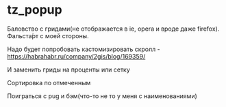 # tz_popup
Баловство с гридами(не отображается в ie, opera и вроде даже firefox). Фальста́рт с моей стороны.

Надо будет попробовать кастомизировать скролл - https://habrahabr.ru/company/2gis/blog/169359/

И заменить гриды на проценты или сетку

Сортировка по отмеченным

Поиграться с pug и бэм(что-то не то у меня с наименованиями)
